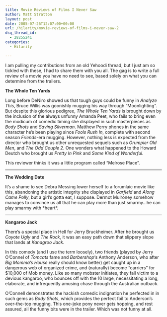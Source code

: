 ```yaml
---
title: Movie Reviews of Films I Never Saw
author: Matt Stratton
layout: post
date: 2005-07-26T12:07:00+00:00
url: /hilarity/movie-reviews-of-films-i-never-saw-2
dsq_thread_id:
  - 28255241
categories:
  - Hilarity

---
```

I am pulling my contributions from an old Yehoodi thread, but I just am so tickled with these, I had to share them with you all. The gag is to write a full review of a movie you have no need to see, based solely on what you can determine from the trailers.

<span class="postbody"><span style="font-weight:bold;">The Whole Ten Yards</span> </span>

Long before DeNiro showed us that tough guys could be funny in <span style="font-style:italic;">Analyze This</span>, Bruce Willis was goonishly mugging his way through &#8220;Moonlighting&#8221;. But despite this glorious pedigree, <span style="font-style:italic;">The Whole Ten Yards</span> is brought down by the inclusion of the always unfunny Amanda Peet, who fails to bring even the modicum of comedic timing she displayed in such masterpieces as <span style="font-style:italic;">Body Shots</span> and <span style="font-style:italic;">Saving Silverman</span>. Matthew Perry phones in the same character he&#8217;s been playing since <span style="font-style:italic;">Fools Rush In</span>, complete with second season <span style="font-style:italic;">Friends</span>-era mugging. However, nothing less is expected from the director who brought us other unrequested sequels such as <span style="font-style:italic;">Grumpier Old Men</span>, and <span style="font-style:italic;">The Odd Couple 2</span>. One wonders what happened to the Howard Deutch who brought us <span style="font-style:italic;">Pretty In Pink</span> and <span style="font-style:italic;">Some Kind of Wonderful</span>.

This reviewer thinks it was a little program called &#8220;Melrose Place&#8221;.

* * *

<span class="postbody"><span style="font-weight:bold;">The Wedding Date</span></p> 

<p>
  It&#8217;s a shame to see Debra Messing lower herself to a forumlaic movie like this, abandoning the artistic integrity she displayed in <span style="font-style:italic;">Garfield</span> and <span style="font-style:italic;">Along Came Polly</span>, but a girl&#8217;s gotta eat, I suppose. Dermot Mulroney somehow manages to convince us all that he can play more than just smarmy&#8230;he can play smarmy with *heart*.
</p>

<hr />
</span>
<span class="postbody"><span style="font-weight:bold;">Kangaroo Jack</span></p> 

<p>
  There&#8217;s a special place in Hell for Jerry Bruckheimer. After he brought us <span style="font-style:italic;">Coyote Ugly</span> and <span style="font-style:italic;">The Rock</span>, it was an easy path down that slippery slope that lands at <span style="font-style:italic;">Kanagroo Jack</span>.
</p>

<p>
  In this comedy (and I use the term loosely), two friends (played by Jerry O&#8217;Connel of <span style="font-style:italic;">Tomcats</span> fame and <span style="font-style:italic;">Barbershop</span>&#8216;s Anthony Anderson, who after <span style="font-style:italic;">Big Momma&#8217;s House</span> really should know better) get caught up in a dangerous web of organized crime, and (naturally) become &#8220;carriers&#8221; for $10,000 of Mob money. Like so many mobster initiates, they fall victim to a devious kangaroo, who bounces off with the 10 large, necessitating a long, elaborate, and infrequently amusing chase through the Australian outback.
</p>

<p>
  O&#8217;Connell demonstrates the hackish comedic indignation he perfected in in such gems as <span style="font-style:italic;">Body Shots</span>, which provides the perfect foil to Anderson&#8217;s over-the-top mugging. This one-joke pony never gets hopping, and rest assured, all the funny bits were in the trailer. Which was not funny at all.
</p>

<p>
  </span>
</p>